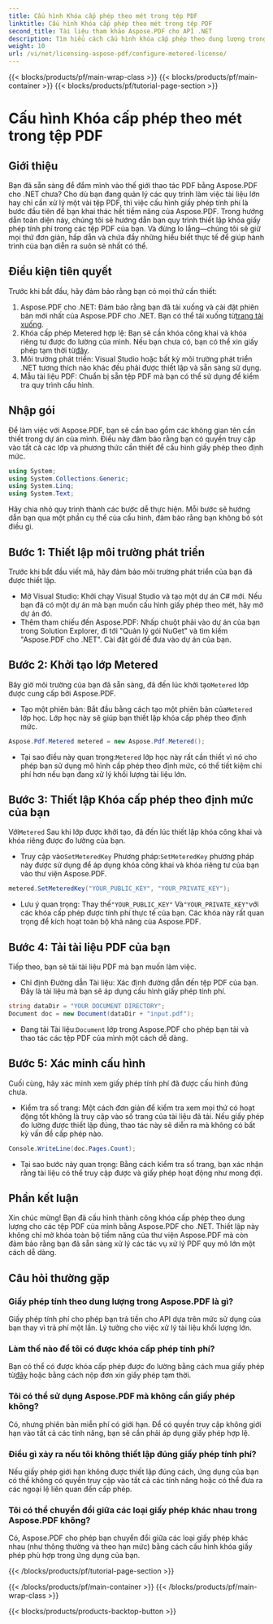 ```yaml
---
title: Cấu hình Khóa cấp phép theo mét trong tệp PDF
linktitle: Cấu hình Khóa cấp phép theo mét trong tệp PDF
second_title: Tài liệu tham khảo Aspose.PDF cho API .NET
description: Tìm hiểu cách cấu hình khóa cấp phép theo dung lượng trong tệp PDF của bạn bằng Aspose.PDF cho .NET với hướng dẫn toàn diện, từng bước này.
weight: 10
url: /vi/net/licensing-aspose-pdf/configure-metered-license/
---
```


{{< blocks/products/pf/main-wrap-class >}}
{{< blocks/products/pf/main-container >}}
{{< blocks/products/pf/tutorial-page-section >}}

# Cấu hình Khóa cấp phép theo mét trong tệp PDF

## Giới thiệu

Bạn đã sẵn sàng để đắm mình vào thế giới thao tác PDF bằng Aspose.PDF cho .NET chưa? Cho dù bạn đang quản lý các quy trình làm việc tài liệu lớn hay chỉ cần xử lý một vài tệp PDF, thì việc cấu hình giấy phép tính phí là bước đầu tiên để bạn khai thác hết tiềm năng của Aspose.PDF. Trong hướng dẫn toàn diện này, chúng tôi sẽ hướng dẫn bạn quy trình thiết lập khóa giấy phép tính phí trong các tệp PDF của bạn. Và đừng lo lắng—chúng tôi sẽ giữ mọi thứ đơn giản, hấp dẫn và chứa đầy những hiểu biết thực tế để giúp hành trình của bạn diễn ra suôn sẻ nhất có thể.

## Điều kiện tiên quyết

Trước khi bắt đầu, hãy đảm bảo rằng bạn có mọi thứ cần thiết:

1.  Aspose.PDF cho .NET: Đảm bảo rằng bạn đã tải xuống và cài đặt phiên bản mới nhất của Aspose.PDF cho .NET. Bạn có thể tải xuống từ[trang tải xuống](https://releases.aspose.com/pdf/net/).
2.  Khóa cấp phép Metered hợp lệ: Bạn sẽ cần khóa công khai và khóa riêng tư được đo lường của mình. Nếu bạn chưa có, bạn có thể xin giấy phép tạm thời từ[đây](https://purchase.aspose.com/temporary-license/).
3. Môi trường phát triển: Visual Studio hoặc bất kỳ môi trường phát triển .NET tương thích nào khác đều phải được thiết lập và sẵn sàng sử dụng.
4. Mẫu tài liệu PDF: Chuẩn bị sẵn tệp PDF mà bạn có thể sử dụng để kiểm tra quy trình cấu hình.

## Nhập gói

Để làm việc với Aspose.PDF, bạn sẽ cần bao gồm các không gian tên cần thiết trong dự án của mình. Điều này đảm bảo rằng bạn có quyền truy cập vào tất cả các lớp và phương thức cần thiết để cấu hình giấy phép theo định mức.

```csharp
using System;
using System.Collections.Generic;
using System.Linq;
using System.Text;
```

Hãy chia nhỏ quy trình thành các bước dễ thực hiện. Mỗi bước sẽ hướng dẫn bạn qua một phần cụ thể của cấu hình, đảm bảo rằng bạn không bỏ sót điều gì.

## Bước 1: Thiết lập môi trường phát triển

Trước khi bắt đầu viết mã, hãy đảm bảo môi trường phát triển của bạn đã được thiết lập.

- Mở Visual Studio: Khởi chạy Visual Studio và tạo một dự án C# mới. Nếu bạn đã có một dự án mà bạn muốn cấu hình giấy phép theo mét, hãy mở dự án đó.
- Thêm tham chiếu đến Aspose.PDF: Nhấp chuột phải vào dự án của bạn trong Solution Explorer, đi tới "Quản lý gói NuGet" và tìm kiếm "Aspose.PDF cho .NET". Cài đặt gói để đưa vào dự án của bạn.

## Bước 2: Khởi tạo lớp Metered

 Bây giờ môi trường của bạn đã sẵn sàng, đã đến lúc khởi tạo`Metered` lớp được cung cấp bởi Aspose.PDF.

-  Tạo một phiên bản: Bắt đầu bằng cách tạo một phiên bản của`Metered` lớp học. Lớp học này sẽ giúp bạn thiết lập khóa cấp phép theo định mức.

```csharp
Aspose.Pdf.Metered metered = new Aspose.Pdf.Metered();
```

-  Tại sao điều này quan trọng:`Metered` lớp học này rất cần thiết vì nó cho phép bạn sử dụng mô hình cấp phép theo định mức, có thể tiết kiệm chi phí hơn nếu bạn đang xử lý khối lượng tài liệu lớn.

## Bước 3: Thiết lập Khóa cấp phép theo định mức của bạn

 Với`Metered` Sau khi lớp được khởi tạo, đã đến lúc thiết lập khóa công khai và khóa riêng được đo lường của bạn.

-  Truy cập vào`SetMeteredKey` Phương pháp:`SetMeteredKey` phương pháp này được sử dụng để áp dụng khóa công khai và khóa riêng tư của bạn vào thư viện Aspose.PDF.

```csharp
metered.SetMeteredKey("YOUR_PUBLIC_KEY", "YOUR_PRIVATE_KEY");
```

-  Lưu ý quan trọng: Thay thế`"YOUR_PUBLIC_KEY"` Và`"YOUR_PRIVATE_KEY"`với các khóa cấp phép được tính phí thực tế của bạn. Các khóa này rất quan trọng để kích hoạt toàn bộ khả năng của Aspose.PDF.

## Bước 4: Tải tài liệu PDF của bạn

Tiếp theo, bạn sẽ tải tài liệu PDF mà bạn muốn làm việc.

- Chỉ định Đường dẫn Tài liệu: Xác định đường dẫn đến tệp PDF của bạn. Đây là tài liệu mà bạn sẽ áp dụng cấu hình giấy phép tính phí.

```csharp
string dataDir = "YOUR DOCUMENT DIRECTORY";
Document doc = new Document(dataDir + "input.pdf");
```

-  Đang tải Tài liệu:`Document` lớp trong Aspose.PDF cho phép bạn tải và thao tác các tệp PDF của mình một cách dễ dàng.

## Bước 5: Xác minh cấu hình

Cuối cùng, hãy xác minh xem giấy phép tính phí đã được cấu hình đúng chưa.

- Kiểm tra số trang: Một cách đơn giản để kiểm tra xem mọi thứ có hoạt động tốt không là truy cập vào số trang của tài liệu đã tải. Nếu giấy phép đo lường được thiết lập đúng, thao tác này sẽ diễn ra mà không có bất kỳ vấn đề cấp phép nào.

```csharp
Console.WriteLine(doc.Pages.Count);
```

- Tại sao bước này quan trọng: Bằng cách kiểm tra số trang, bạn xác nhận rằng tài liệu có thể truy cập được và giấy phép hoạt động như mong đợi.

## Phần kết luận

Xin chúc mừng! Bạn đã cấu hình thành công khóa cấp phép theo dung lượng cho các tệp PDF của mình bằng Aspose.PDF cho .NET. Thiết lập này không chỉ mở khóa toàn bộ tiềm năng của thư viện Aspose.PDF mà còn đảm bảo rằng bạn đã sẵn sàng xử lý các tác vụ xử lý PDF quy mô lớn một cách dễ dàng.

## Câu hỏi thường gặp

### Giấy phép tính theo dung lượng trong Aspose.PDF là gì?  
Giấy phép tính phí cho phép bạn trả tiền cho API dựa trên mức sử dụng của bạn thay vì trả phí một lần. Lý tưởng cho việc xử lý tài liệu khối lượng lớn.

### Làm thế nào để tôi có được khóa cấp phép tính phí?  
 Bạn có thể có được khóa cấp phép được đo lường bằng cách mua giấy phép từ[đây](https://purchase.aspose.com/buy) hoặc bằng cách nộp đơn xin giấy phép tạm thời.

### Tôi có thể sử dụng Aspose.PDF mà không cần giấy phép không?  
Có, nhưng phiên bản miễn phí có giới hạn. Để có quyền truy cập không giới hạn vào tất cả các tính năng, bạn sẽ cần phải áp dụng giấy phép hợp lệ.

### Điều gì xảy ra nếu tôi không thiết lập đúng giấy phép tính phí?  
Nếu giấy phép giới hạn không được thiết lập đúng cách, ứng dụng của bạn có thể không có quyền truy cập vào tất cả các tính năng hoặc có thể đưa ra các ngoại lệ liên quan đến cấp phép.

### Tôi có thể chuyển đổi giữa các loại giấy phép khác nhau trong Aspose.PDF không?  
Có, Aspose.PDF cho phép bạn chuyển đổi giữa các loại giấy phép khác nhau (như thông thường và theo hạn mức) bằng cách cấu hình khóa giấy phép phù hợp trong ứng dụng của bạn.

{{< /blocks/products/pf/tutorial-page-section >}}

{{< /blocks/products/pf/main-container >}}
{{< /blocks/products/pf/main-wrap-class >}}

{{< blocks/products/products-backtop-button >}}
